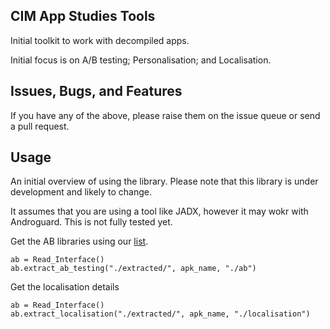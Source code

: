 ## CIM App Studies Tools

Initial toolkit to work with decompiled apps. 

Initial focus is on A/B testing; Personalisation; and Localisation.

## Issues, Bugs, and Features

If you have any of the above, please raise them on the issue queue or send a pull request.

## Usage

An initial overview of using the library. Please note that this library is under development and likely to change. 

It assumes that you are using a tool like JADX, however it may wokr with Androguard. This is not fully tested yet. 

Get the AB libraries using our [list](ab). 

```
ab = Read_Interface()
ab.extract_ab_testing("./extracted/", apk_name, "./ab")
```

Get the localisation details

```
ab = Read_Interface()
ab.extract_localisation("./extracted/", apk_name, "./localisation")
```